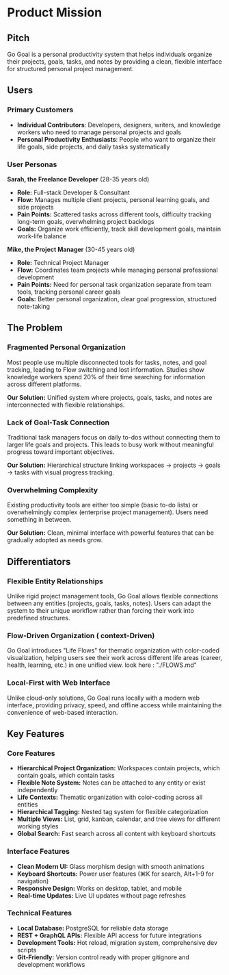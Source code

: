 # Product Mission

## Pitch

Go Goal is a personal productivity system that helps individuals organize their projects, goals, tasks, and notes by providing a clean, flexible interface for structured personal project management.

## Users

### Primary Customers

- **Individual Contributors**: Developers, designers, writers, and knowledge workers who need to manage personal projects and goals
- **Personal Productivity Enthusiasts**: People who want to organize their life goals, side projects, and daily tasks systematically

### User Personas

**Sarah, the Freelance Developer** (28-35 years old)
- **Role:** Full-stack Developer & Consultant
- **Flow:** Manages multiple client projects, personal learning goals, and side projects
- **Pain Points:** Scattered tasks across different tools, difficulty tracking long-term goals, overwhelming project backlogs
- **Goals:** Organize work efficiently, track skill development goals, maintain work-life balance

**Mike, the Project Manager** (30-45 years old)
- **Role:** Technical Project Manager
- **Flow:** Coordinates team projects while managing personal professional development
- **Pain Points:** Need for personal task organization separate from team tools, tracking personal career goals
- **Goals:** Better personal organization, clear goal progression, structured note-taking

## The Problem

### Fragmented Personal Organization

Most people use multiple disconnected tools for tasks, notes, and goal tracking, leading to Flow switching and lost information. Studies show knowledge workers spend 20% of their time searching for information across different platforms.

**Our Solution:** Unified system where projects, goals, tasks, and notes are interconnected with flexible relationships.

### Lack of Goal-Task Connection

Traditional task managers focus on daily to-dos without connecting them to larger life goals and projects. This leads to busy work without meaningful progress toward important objectives.

**Our Solution:** Hierarchical structure linking workspaces → projects → goals → tasks with visual progress tracking.

### Overwhelming Complexity

Existing productivity tools are either too simple (basic to-do lists) or overwhelmingly complex (enterprise project management). Users need something in between.

**Our Solution:** Clean, minimal interface with powerful features that can be gradually adopted as needs grow.

## Differentiators

### Flexible Entity Relationships

Unlike rigid project management tools, Go Goal allows flexible connections between any entities (projects, goals, tasks, notes). Users can adapt the system to their unique workflow rather than forcing their work into predefined structures.

### Flow-Driven Organization ( context-Driven)

Go Goal introduces "Life Flows" for thematic organization with color-coded visualization, helping users see their work across different life areas (career, health, learning, etc.) in one unified view.
look here : "./FLOWS.md"

### Local-First with Web Interface

Unlike cloud-only solutions, Go Goal runs locally with a modern web interface, providing privacy, speed, and offline access while maintaining the convenience of web-based interaction.

## Key Features

### Core Features

- **Hierarchical Project Organization:** Workspaces contain projects, which contain goals, which contain tasks
- **Flexible Note System:** Notes can be attached to any entity or exist independently
- **Life Contexts:** Thematic organization with color-coding across all entities
- **Hierarchical Tagging:** Nested tag system for flexible categorization
- **Multiple Views:** List, grid, kanban, calendar, and tree views for different working styles
- **Global Search:** Fast search across all content with keyboard shortcuts

### Interface Features

- **Clean Modern UI:** Glass morphism design with smooth animations
- **Keyboard Shortcuts:** Power user features (⌘K for search, Alt+1-9 for navigation)
- **Responsive Design:** Works on desktop, tablet, and mobile
- **Real-time Updates:** Live UI updates without page refreshes

### Technical Features

- **Local Database:** PostgreSQL for reliable data storage
- **REST + GraphQL APIs:** Flexible API access for future integrations
- **Development Tools:** Hot reload, migration system, comprehensive dev scripts
- **Git-Friendly:** Version control ready with proper gitignore and development workflows